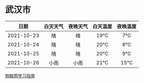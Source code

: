 # 武汉市
|日期|白天天气|夜晚天气|白天温度|夜晚温度|
|:--:|:--:|:--:|:--:|:--:|
|2021-10-23|晴|晴|19℃|7℃|
|2021-10-24|晴|晴|20℃|8℃|
|2021-10-25|晴|晴|20℃|9℃|
|2021-10-26|小雨|小雨|21℃|15℃|
 
[物联网学习指南](http://doc.lziqi.top/IoT)
